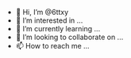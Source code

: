 - 👋 Hi, I’m @6ttxy
- 👀 I’m interested in ...
- 🌱 I’m currently learning ...
- 💞️ I’m looking to collaborate on ...
- 📫 How to reach me ...

<!---
6ttxy/6ttxy is a ✨ special ✨ repository because its `README.md` (this file) appears on your GitHub profile.
You can click the Preview link to take a look at your changes.
--->
